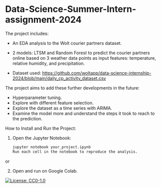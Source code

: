 # Data-Science-Summer-Intern-assignment-2024

The project includes:
- An EDA analysis to the Wolt courier partners dataset.
- 2 models: LTSM and Random Forest to predict the courier partners online based on 3 weather data points as input features: temperature, relative humidity, and precipitation.

- Dataset used: https://github.com/woltapp/data-science-internship-2024/blob/main/daily_cp_activity_dataset.csv

The project aims to add these further developments in the future:
- Hyperparameter tuning.
- Explore with different feature selection.
- Explore the dataset as a time series with ARIMA.
- Examine the model more and understand the steps it took to reach to the prediction.

How to Install and Run the Project:
1. Open the Jupyter Notebook:
   ```bash
   jupyter notebook your_project.ipynb
   Run each cell in the notebook to reproduce the analysis.
or

2. Open and run on Google Colab.


[![License: CC0-1.0](https://licensebuttons.net/l/zero/1.0/80x15.png)](http://creativecommons.org/publicdomain/zero/1.0/)
